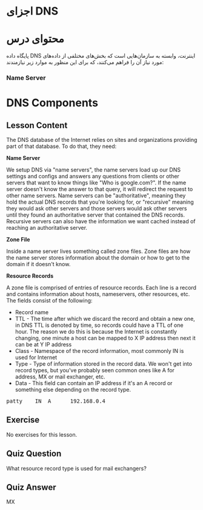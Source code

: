 # اجزای DNS

# محتوای درس

پایگاه داده DNS اینترنت، وابسته به سازمان‌هایی است که بخش‌های مختلفی از داده‌های
مورد نیاز آن را فراهم می‌کنند، که برای این منظور به موارد زیر نیازمندند:

### ‏‎Name Server



# DNS Components

## Lesson Content

The DNS database of the Internet relies on sites and organizations providing
part of that database. To do that, they need:

<b>Name Server</b>

We setup DNS via "name servers", the name servers load up our DNS settings and
configs and answers any questions from clients or other servers that want to
know things like "Who is google.com?". If the name server doesn't know the
answer to that query, it will redirect the request to other name servers. Name
servers can be "authoritative", meaning they hold the actual DNS records that
you're looking for, or "recursive" meaning they would ask other servers and
those servers would ask other servers until they found an authoritative server
that contained the DNS records. Recursive servers can also have the information
we want cached instead of reaching an authoritative server.

<b>Zone File</b>

Inside a name server lives something called zone files. Zone files are how the
name server stores information about the domain or how to get to the domain if
it doesn't know.

<b>Resource Records</b>

A zone file is comprised of entries of resource records. Each line is a record
and contains information about hosts, nameservers, other resources, etc. The
fields consist of the following:

<ul>
<li>Record name</li>

<li>TTL - The time after which we discard the record and obtain a new one, in
DNS TTL is denoted by time, so records could have a TTL of one hour. The reason
we do this is because the Internet is constantly changing, one minute a host can
be mapped to X IP address then next it can be at Y IP address</li>

<li>Class - Namespace of the record information, most commonly IN is used for Internet</li>

<li>Type - Type of information stored in the record data. We won't get into
record types, but you've probably seen common ones like A for address, MX or
mail exchanger, etc.</li>

<li>Data - This field can contain an IP address if it's an A record or something
else depending on the record type.</li>

</ul>
<pre>
patty    IN  A      192.168.0.4 
</pre>

## Exercise

No exercises for this lesson.

## Quiz Question

What resource record type is used for mail exchangers?

## Quiz Answer

MX
